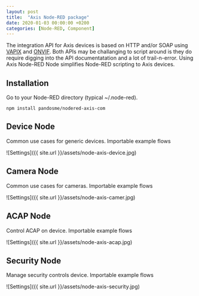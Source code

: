 ```yaml
---
layout: post
title:  "Axis Node-RED package"
date: 2020-01-03 00:00:00 +0200
categories: [Node-RED, Component]
---
```


The integration API for Axis devices is based on HTTP and/or SOAP using [VAPIX](https://www.axis.com/vapix-library/) and [ONVIF](https://www.onvif.org/). 
Both APIs may be challanging to script around is they do require digging into the API documentatation and a lot of trail-n-error.  Using Axis Node-RED Node simplifies Node-RED scripting to Axis devices.

## Installation
Go to your Node-RED directory (typical ~/.node-red).
```
npm install pandosme/nodered-axis-com
```

## Device Node
Common use cases for generic devices.  Importable example flows  

![Settings]({{ site.url }}/assets/node-axis-device.jpg)

## Camera Node
Common use cases for cameras.  Importable example flows  

![Settings]({{ site.url }}/assets/node-axis-camer.jpg)

## ACAP Node
Control ACAP on device.  Importable example flows  

![Settings]({{ site.url }}/assets/node-axis-acap.jpg)

## Security Node
Manage security controls device.  Importable example flows  

![Settings]({{ site.url }}/assets/node-axis-security.jpg)

